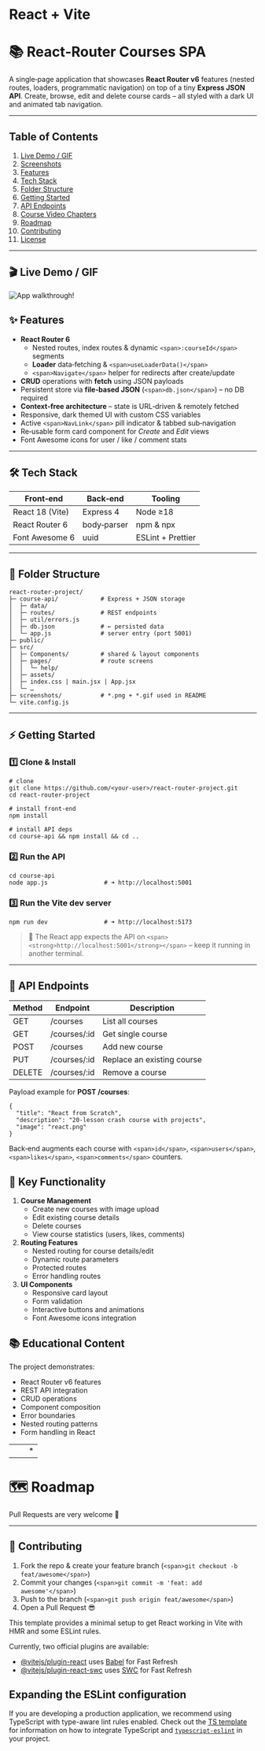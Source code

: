 # React + Vite

# 📚 React‑Router Courses SPA

A single‑page application that showcases **React Router v6** features (nested routes, loaders, programmatic navigation) on top of a tiny **Express JSON API**.
Create, browse, edit and delete course cards – all styled with a dark UI and animated tab navigation.

---

## Table of Contents

1. [Live Demo / GIF]()
2. [Screenshots]()
3. [Features]()
4. [Tech Stack]()
5. [Folder Structure]()
6. [Getting Started]()
7. [API Endpoints]()
8. [Course Video Chapters]()
9. [Roadmap]()
10. [Contributing]()
11. [License]()

---

## 🎬 Live Demo / GIF

![App walkthrough](https://github.com/alperyasar/ReactLearn/tree/main/react-router-project/screenshots/ScreenExplaination.gif)!

## ✨ Features

- **React Router 6**
  - Nested routes, index routes & dynamic `<span>:courseId</span>` segments
  - **Loader** data‑fetching & `<span>useLoaderData()</span>`
  - `<span>Navigate</span>` helper for redirects after create/update
- **CRUD** operations with **fetch** using JSON payloads
- Persistent store via **file‑based JSON** (`<span>db.json</span>`) – no DB required
- **Context‑free architecture** – state is URL‑driven & remotely fetched
- Responsive, dark themed UI with custom CSS variables
- Active `<span>NavLink</span>` pill indicator & tabbed sub‑navigation
- Re‑usable form card component for _Create_ and _Edit_ views
- Font Awesome icons for user / like / comment stats

---

## 🛠 Tech Stack

| Front‑end       | Back‑end    | Tooling           |
| --------------- | ----------- | ----------------- |
| React 18 (Vite) | Express 4   | Node ≥18          |
| React Router 6  | body‑parser | npm & npx         |
| Font Awesome 6  | uuid        | ESLint + Prettier |

---

## 📂 Folder Structure

```
react-router-project/
├─ course-api/            # Express + JSON storage
│  ├─ data/
│  ├─ routes/             # REST endpoints
│  ├─ util/errors.js
│  ├─ db.json             # ← persisted data
│  └─ app.js              # server entry (port 5001)
├─ public/
├─ src/
│  ├─ Components/         # shared & layout components
│  ├─ pages/              # route screens
│  │  └─ help/
│  ├─ assets/
│  ├─ index.css | main.jsx | App.jsx
│  └─ …
├─ screenshots/           # *.png + *.gif used in README
└─ vite.config.js
```

---

## ⚡ Getting Started

### 1️⃣ Clone & Install

```
# clone
git clone https://github.com/<your-user>/react-router-project.git
cd react-router-project

# install front‑end
npm install

# install API deps
cd course-api && npm install && cd ..
```

### 2️⃣ Run the API

```
cd course-api
node app.js                # ➜ http://localhost:5001
```

### 3️⃣ Run the Vite dev server

```
npm run dev                # ➜ http://localhost:5173
```

> 🔑 The React app expects the API on `<span><strong>http://localhost:5001</strong></span>` – keep it running in another terminal.

---

## 🔌 API Endpoints

| Method | Endpoint     | Description                |
| ------ | ------------ | -------------------------- |
| GET    | /courses     | List all courses           |
| GET    | /courses/:id | Get single course          |
| POST   | /courses     | Add new course             |
| PUT    | /courses/:id | Replace an existing course |
| DELETE | /courses/:id | Remove a course            |

Payload example for **POST /courses**:

```
{
  "title": "React from Scratch",
  "description": "20‑lesson crash course with projects",
  "image": "react.png"
}
```

Back‑end augments each course with `<span>id</span>`, `<span>users</span>`, `<span>likes</span>`, `<span>comments</span>` counters.

## 🎯 Key Functionality

1. **Course Management**
   - Create new courses with image upload
   - Edit existing course details
   - Delete courses
   - View course statistics (users, likes, comments)
2. **Routing Features**
   - Nested routing for course details/edit
   - Dynamic route parameters
   - Protected routes
   - Error handling routes
3. **UI Components**
   - Responsive card layout
   - Form validation
   - Interactive buttons and animations
   - Font Awesome icons integration

## 📚 Educational Content

The project demonstrates:

- React Router v6 features
- REST API integration
- CRUD operations
- Component composition
- Error boundaries
- Nested routing patterns
- Form handling in React

|     |     |     |
| --- | --- | --- |
|     |     | \*  |

# 🗺 Roadmap

Pull Requests are very welcome 💜

---

## 🤝 Contributing

1. Fork the repo & create your feature branch (`<span>git checkout -b feat/awesome</span>`)
2. Commit your changes (`<span>git commit -m 'feat: add awesome'</span>`)
3. Push to the branch (`<span>git push origin feat/awesome</span>`)
4. Open a Pull Request 😎

This template provides a minimal setup to get React working in Vite with HMR and some ESLint rules.

Currently, two official plugins are available:

- [@vitejs/plugin-react](https://github.com/vitejs/vite-plugin-react/blob/main/packages/plugin-react) uses [Babel](https://babeljs.io/) for Fast Refresh
- [@vitejs/plugin-react-swc](https://github.com/vitejs/vite-plugin-react/blob/main/packages/plugin-react-swc) uses [SWC](https://swc.rs/) for Fast Refresh

## Expanding the ESLint configuration

If you are developing a production application, we recommend using TypeScript with type-aware lint rules enabled. Check out the [TS template](https://github.com/vitejs/vite/tree/main/packages/create-vite/template-react-ts) for information on how to integrate TypeScript and [`typescript-eslint`](https://typescript-eslint.io) in your project.
